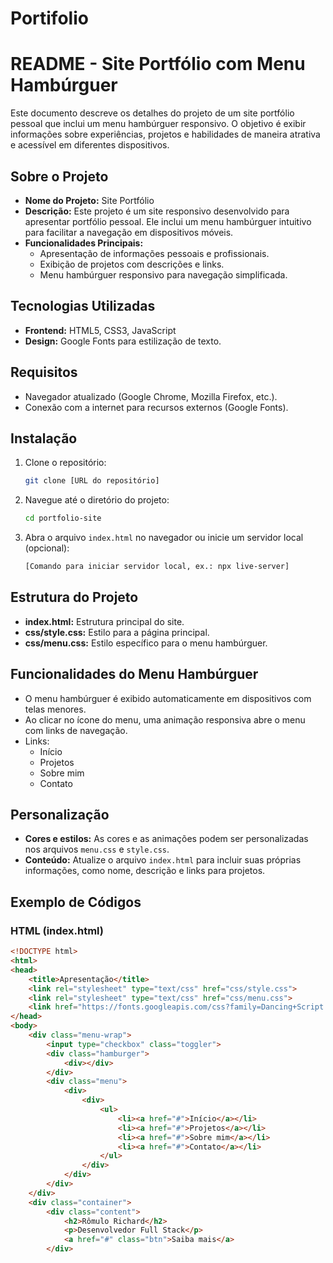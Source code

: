 # Portifolio
# README - Site Portfólio com Menu Hambúrguer

Este documento descreve os detalhes do projeto de um site portfólio pessoal que inclui um menu hambúrguer responsivo. O objetivo é exibir informações sobre experiências, projetos e habilidades de maneira atrativa e acessível em diferentes dispositivos.

## Sobre o Projeto

- **Nome do Projeto:** Site Portfólio  
- **Descrição:** Este projeto é um site responsivo desenvolvido para apresentar portfólio pessoal. Ele inclui um menu hambúrguer intuitivo para facilitar a navegação em dispositivos móveis.  
- **Funcionalidades Principais:**
  - Apresentação de informações pessoais e profissionais.
  - Exibição de projetos com descrições e links.
  - Menu hambúrguer responsivo para navegação simplificada.

## Tecnologias Utilizadas

- **Frontend:** HTML5, CSS3, JavaScript  
- **Design:** Google Fonts para estilização de texto.

## Requisitos

- Navegador atualizado (Google Chrome, Mozilla Firefox, etc.).
- Conexão com a internet para recursos externos (Google Fonts).

## Instalação

1. Clone o repositório:
   ```bash
   git clone [URL do repositório]
   ```
2. Navegue até o diretório do projeto:
   ```bash
   cd portfolio-site
   ```
3. Abra o arquivo `index.html` no navegador ou inicie um servidor local (opcional):
   ```bash
   [Comando para iniciar servidor local, ex.: npx live-server]
   ```

## Estrutura do Projeto

- **index.html:** Estrutura principal do site.
- **css/style.css:** Estilo para a página principal.
- **css/menu.css:** Estilo específico para o menu hambúrguer.

## Funcionalidades do Menu Hambúrguer

- O menu hambúrguer é exibido automaticamente em dispositivos com telas menores.
- Ao clicar no ícone do menu, uma animação responsiva abre o menu com links de navegação.
- Links:
  - Início
  - Projetos
  - Sobre mim
  - Contato

## Personalização

- **Cores e estilos:** As cores e as animações podem ser personalizadas nos arquivos `menu.css` e `style.css`.
- **Conteúdo:** Atualize o arquivo `index.html` para incluir suas próprias informações, como nome, descrição e links para projetos.

## Exemplo de Códigos

### HTML (index.html)

```html
<!DOCTYPE html>
<html>
<head>
	<title>Apresentação</title>
	<link rel="stylesheet" type="text/css" href="css/style.css">
	<link rel="stylesheet" type="text/css" href="css/menu.css">
	<link href="https://fonts.googleapis.com/css?family=Dancing+Script:700|Roboto&display=swap" rel="stylesheet">
</head>
<body>
	<div class="menu-wrap">
		<input type="checkbox" class="toggler">
		<div class="hamburger">
			<div></div>
		</div>
		<div class="menu">
			<div>
				<div>
					<ul>
						<li><a href="#">Início</a></li>
						<li><a href="#">Projetos</a></li>
						<li><a href="#">Sobre mim</a></li>
						<li><a href="#">Contato</a></li>
					</ul>
				</div>
			</div>
		</div>
	</div>
    <div class="container">
    	<div class="content">
    		<h2>Rômulo Richard</h2>
    		<p>Desenvolvedor Full Stack</p>
    		<a href="#" class="btn">Saiba mais</a>
    	</div>

